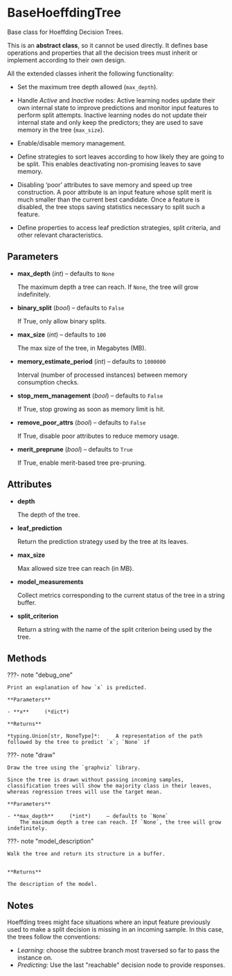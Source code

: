 # BaseHoeffdingTree

Base class for Hoeffding Decision Trees.

This is an **abstract class**, so it cannot be used directly. It defines base operations and properties that all the decision trees must inherit or implement according to their own design. 

All the extended classes inherit the following functionality: 

* Set the maximum tree depth allowed (`max_depth`). 

* Handle *Active* and *Inactive* nodes: Active learning nodes update their own internal state to improve predictions and monitor input features to perform split attempts. Inactive learning nodes do not update their internal state and only keep the predictors; they are used to save memory in the tree (`max_size`). 

*  Enable/disable memory management. 

* Define strategies to sort leaves according to how likely they are going to be split. This enables deactivating non-promising leaves to save memory. 

* Disabling ‘poor’ attributes to save memory and speed up tree construction. A poor attribute is an input feature whose split merit is much smaller than the current best candidate. Once a feature is disabled, the tree stops saving statistics necessary to split such a feature. 

* Define properties to access leaf prediction strategies, split criteria, and other relevant characteristics.

## Parameters

- **max_depth** (*int*) – defaults to `None`

    The maximum depth a tree can reach. If `None`, the tree will grow indefinitely.

- **binary_split** (*bool*) – defaults to `False`

    If True, only allow binary splits.

- **max_size** (*int*) – defaults to `100`

    The max size of the tree, in Megabytes (MB).

- **memory_estimate_period** (*int*) – defaults to `1000000`

    Interval (number of processed instances) between memory consumption checks.

- **stop_mem_management** (*bool*) – defaults to `False`

    If True, stop growing as soon as memory limit is hit.

- **remove_poor_attrs** (*bool*) – defaults to `False`

    If True, disable poor attributes to reduce memory usage.

- **merit_preprune** (*bool*) – defaults to `True`

    If True, enable merit-based tree pre-pruning.


## Attributes

- **depth**

    The depth of the tree.

- **leaf_prediction**

    Return the prediction strategy used by the tree at its leaves.

- **max_size**

    Max allowed size tree can reach (in MB).

- **model_measurements**

    Collect metrics corresponding to the current status of the tree in a string buffer.

- **split_criterion**

    Return a string with the name of the split criterion being used by the tree.



## Methods

???- note "debug_one"

    Print an explanation of how `x` is predicted.

    **Parameters**

    - **x**     (*dict*)    
    
    **Returns**

    *typing.Union[str, NoneType]*:     A representation of the path followed by the tree to predict `x`; `None` if
    
???- note "draw"

    Draw the tree using the `graphviz` library.

    Since the tree is drawn without passing incoming samples, classification trees will show the majority class in their leaves, whereas regression trees will use the target mean.

    **Parameters**

    - **max_depth**     (*int*)     – defaults to `None`    
        The maximum depth a tree can reach. If `None`, the tree will grow indefinitely.
    
???- note "model_description"

    Walk the tree and return its structure in a buffer.

    
    **Returns**

    The description of the model.
    
## Notes

Hoeffding trees might face situations where an input feature previously used to make
a split decision is missing in an incoming sample. In this case, the trees follow the
conventions:

- *Learning:* choose the subtree branch most traversed so far to pass the instance on.</br>
- *Predicting:* Use the last "reachable" decision node to provide responses.

